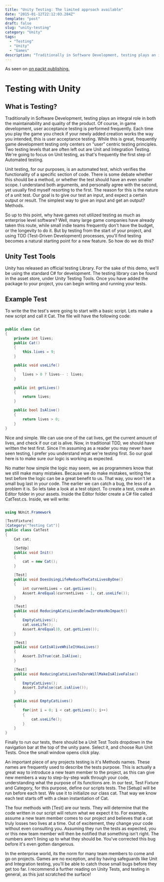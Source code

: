 ```yaml
---
title: "Unity Testing: The limited approach available"
date: "2015-01-12T22:12:03.284Z"
template: "post"
draft: false
slug: "unity-testing"
category: "Unity"
tags:
  - "Testing"
  - "Unity"
  - "Games"
description: "Traditionally in Software Development, testing plays an integral role in both the maintainability and quality of the product. Of course, in game development, user acceptance testing is performed frequently. But lets take a look into automated tests!"
---
```


As seen on [on packt publishing.](https://www.packtpub.com/books/content/testing-unity)

# Testing with Unity

## What is Testing?

Traditionally in Software Development, testing plays an integral role in both the maintainability and quality of the product. Of course, in game development, user acceptance testing is performed frequently. Each time you play the game you check if your newly added creation works the way you intended, this is user acceptance testing. While this is great, frequently game development testing only centers on "user" centric testing principles. Two testing levels that are often left out are Unit and Integration Testing. We're going to focus on Unit testing, as that's frequently the first step of Automated testing.

Unit testing, for our purposes, is an automated test, which verifies the functionality of a specific section of code. There is some debate whether this should be a method, or whether the test should have an even smaller scope. I understand both arguments, and personally agree with the second, yet usually find myself resorting to the first. The reason for this is the nature of a unit test. Our goal is to give our test an input, and expect a certain output or result. The simplest way to give an input and get an output? Methods.

So up to this point, why have games not utilized testing as much as enterprise level software? Well, many large game companies have already taken this route, while small indie teams frequently don't have the budget, or the longevity to do it. But by testing from the start of your project, and using TDD (Test-Driven Development) processes, you'll find testing becomes a natural starting point for a new feature. So how do we do this?

## Unity Test Tools

Unity has released an official testing Library. For the sake of this demo, we'll be using the standard C# for development. The testing library can be found in the asset store, under Unity Testing Tools. Once you have added the package to your project, you can begin writing and running your tests.

## Example Test

To write the the test's were going to start with a basic script. Lets make a new script and call it Cat. The file will have the following code:

```csharp

public class Cat
{
    private int lives;
    public Cat()
    {
        this.lives = 9;
    }

    public void useLife()
    {
        lives > 0 ? lives-- : lives;
    }

    public int getLives()
    {
        return lives;
    }

    public bool IsAlive()
    {
        return lives > 0;
    }
}
```

Nice and simple. We can use one of the cat lives, get the current amount of lives, and check if our cat is alive. Now, in traditional TDD, we should have written the test first. Since I'm assuming as a reader you may never have seen testing, I prefer you understand what we're testing first. So our goal here is to make sure our logic is working as expected.

No matter how simple the logic may seem, we as programmers know that we still make many mistakes. Because we do make mistakes, writing the test before the logic can be a great benefit to us. That way, you won't let a small bug last in your code. The earlier we can catch a bug, the less of a problem it is. So lets take a look at a test object. To create a test, create an Editor folder in your assets. Inside the Editor folder create a C# file called CatTest.cs. Inside, we will write:

```csharp

using NUnit.Framework

[TestFixture]
[Category("Testing Cat")]
public class CatTest
{
    Cat cat;

    [SetUp]
    public void Init()
    {
        cat = new Cat();
    }

    [Test]
    public void DoesUsingLifeReduceTheCatsLivesByOne()
    {
        int currentLives = cat.getLives();
        Assert.AreEqual(currentLives - 1, cat.useLife());
    }

    [Test]
    public void ReducingACatsLivesBelowZeroHasNoImpact()
    {
        EmptyCatLives();
        cat.useLife();
        Assert.AreEqual(0, cat.getLives());
    }

    [Test]
    public void CatIsAliveWhileItHasLives()
    {
        Assert.IsTrue(cat.IsAlive);
    }

    [Test]
    public void ReducingCatsLivesToZeroWillMakeIsAliveFalse()
    {
        EmptyCatLives();
        Assert.IsFalse(cat.isAlive());
    }

    public void EmptyCatLives()
    {
        for(int i = 0; i < cat.getLives(); i++)
        {
            cat.useLife();
        }
    }
}
```

Finally to run our tests, there should be a Unit Test Tools dropdown in the navigation bar at the top of the unity pane. Select it, and choose Run Unit Tests. Once the small window opens click play.

An important piece of any projects testing is it's Methods names. These names are frequently used to describe the tests purpose. This is actually a great way to introduce a new team member to the project, as this can give new members a way to step-by-step walk through your code, understanding what the purpose of its functions are. In our test, Test Fixture and Category, for this purpose, define our scripts tests. The [Setup] will be run before each test. We use it to initialize our class cat. That way we know each test starts off with a clean instantiation of Cat.

The four methods with [Test] are our tests. They will determine that the code written in our script will return what we expect it to. For example, assume a new team member comes to our project and believes that a cat truly losses two lives at a time. Out of excitement, they change your code without even consulting you. Assuming they run the tests as expected, you or this new team member will then be notified that something isn't right. The numbers aren't lining up to what they should be. You've corrected this bug before it's even gotten dangerous.

In the enterprise world, its the norm for many team members to come and go on projects. Games are no exception, and by having safeguards like Unit and Integration testing, you'll be able to catch those small bugs before they get too far. I recommend a further reading on Unity Tests, and testing in general, as this just scratched the surface!
